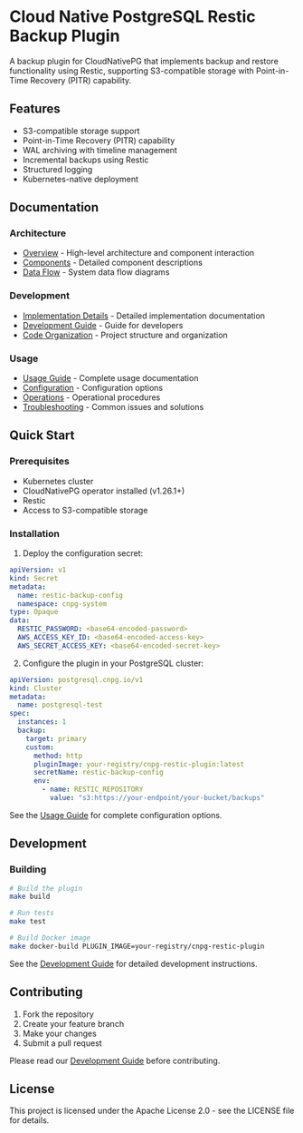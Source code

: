 # Cloud Native PostgreSQL Restic Backup Plugin

A backup plugin for CloudNativePG that implements backup and restore functionality using Restic, supporting S3-compatible storage with Point-in-Time Recovery (PITR) capability.

## Features

- S3-compatible storage support
- Point-in-Time Recovery (PITR) capability
- WAL archiving with timeline management
- Incremental backups using Restic
- Structured logging
- Kubernetes-native deployment

## Documentation

### Architecture
- [Overview](docs/architecture/overview.md) - High-level architecture and component interaction
- [Components](docs/architecture/overview.md#system-components) - Detailed component descriptions
- [Data Flow](docs/architecture/overview.md#data-flow) - System data flow diagrams

### Development
- [Implementation Details](docs/development/implementation.md) - Detailed implementation documentation
- [Development Guide](docs/development/guide.md) - Guide for developers
- [Code Organization](docs/development/guide.md#code-organization) - Project structure and organization

### Usage
- [Usage Guide](docs/usage/guide.md) - Complete usage documentation
- [Configuration](docs/usage/guide.md#configuration) - Configuration options
- [Operations](docs/usage/guide.md#operations) - Operational procedures
- [Troubleshooting](docs/usage/guide.md#troubleshooting) - Common issues and solutions

## Quick Start

### Prerequisites

- Kubernetes cluster
- CloudNativePG operator installed (v1.26.1+)
- Restic
- Access to S3-compatible storage

### Installation

1. Deploy the configuration secret:
```yaml
apiVersion: v1
kind: Secret
metadata:
  name: restic-backup-config
  namespace: cnpg-system
type: Opaque
data:
  RESTIC_PASSWORD: <base64-encoded-password>
  AWS_ACCESS_KEY_ID: <base64-encoded-access-key>
  AWS_SECRET_ACCESS_KEY: <base64-encoded-secret-key>
```

2. Configure the plugin in your PostgreSQL cluster:
```yaml
apiVersion: postgresql.cnpg.io/v1
kind: Cluster
metadata:
  name: postgresql-test
spec:
  instances: 1
  backup:
    target: primary
    custom:
      method: http
      pluginImage: your-registry/cnpg-restic-plugin:latest
      secretName: restic-backup-config
      env:
        - name: RESTIC_REPOSITORY
          value: "s3:https://your-endpoint/your-bucket/backups"
```

See the [Usage Guide](docs/usage/guide.md) for complete configuration options.

## Development

### Building

```bash
# Build the plugin
make build

# Run tests
make test

# Build Docker image
make docker-build PLUGIN_IMAGE=your-registry/cnpg-restic-plugin
```

See the [Development Guide](docs/development/guide.md) for detailed development instructions.

## Contributing

1. Fork the repository
2. Create your feature branch
3. Make your changes
4. Submit a pull request

Please read our [Development Guide](docs/development/guide.md) before contributing.

## License

This project is licensed under the Apache License 2.0 - see the LICENSE file for details.
